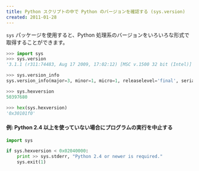 ```yaml
---
title: Python スクリプトの中で Python のバージョンを確認する (sys.version)
created: 2011-01-28
---
```


`sys` パッケージを使用すると、Python 処理系のバージョンをいろいろな形式で取得することができます。

```python
>>> import sys
>>> sys.version
'3.1.1 (r311:74483, Aug 17 2009, 17:02:12) [MSC v.1500 32 bit (Intel)]'

>>> sys.version_info
sys.version_info(major=3, minor=1, micro=1, releaselevel='final', serial=0)

>>> sys.hexversion
50397680

>>> hex(sys.hexversion)
'0x30101f0'
```

#### 例: Python 2.4 以上を使っていない場合にプログラムの実行を中止する

```python
import sys

if sys.hexversion < 0x02040000:
    print >> sys.stderr, "Python 2.4 or newer is required."
    sys.exit(1)
```

